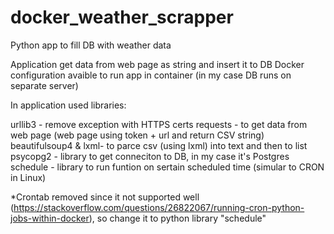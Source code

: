 # docker_weather_scrapper
Python app to fill DB with weather data

Application get data from web page as string and insert it to DB
Docker configuration avaible to run app in container (in my case DB runs on separate server)

In application used libraries:

urllib3 - remove exception with HTTPS certs
requests - to get data from web page (web page using token + url and return CSV string)
beautifulsoup4 & lxml- to parce csv (using lxml) into text and then to list 
psycopg2 - library to get conneciton to DB, in my case it's Postgres
schedule - library to run funtion on sertain scheduled time (simular to CRON in Linux)

*Crontab removed since it not supported well (https://stackoverflow.com/questions/26822067/running-cron-python-jobs-within-docker), so change it to python library "schedule"

